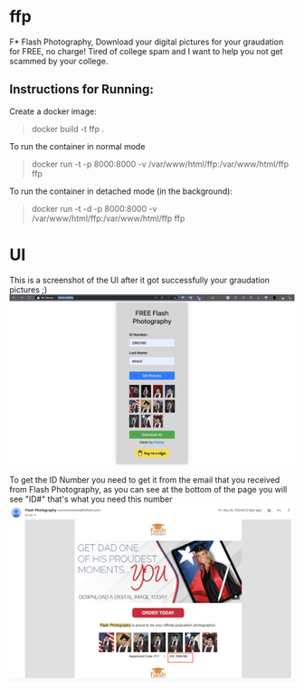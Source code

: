 # ffp
F* Flash Photography, Download your digital pictures for your graudation for FREE, no charge! Tired of college spam and I want to help you not get scammed by your college.

## Instructions for Running:
Create a docker image:
>docker build -t ffp .

To run the container in normal mode
>docker run -t -p 8000:8000 -v /var/www/html/ffp:/var/www/html/ffp ffp

To run the container in detached mode (in the background): 
>docker run -t -d -p 8000:8000 -v /var/www/html/ffp:/var/www/html/ffp ffp

# UI 
This is a screenshot of the UI after it got successfully your graudation pictures ;)
![image](ui_app.png)

To get the ID Number you need to get it from the email that you received from Flash Photography, as you can see at the bottom of the page you will see "ID#" that's what you need this number
![image](id_number.png)